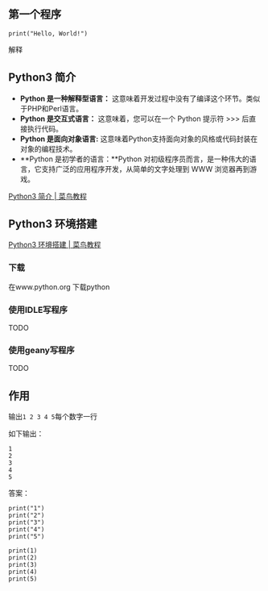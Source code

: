 ## 第一个程序

```python3
print("Hello, World!")
```

解释

## Python3 简介

-   **Python 是一种解释型语言：** 这意味着开发过程中没有了编译这个环节。类似于PHP和Perl语言。
-   **Python 是交互式语言：** 这意味着，您可以在一个 Python 提示符 >>> 后直接执行代码。
-   **Python 是面向对象语言:** 这意味着Python支持面向对象的风格或代码封装在对象的编程技术。
-   **Python 是初学者的语言：**Python 对初级程序员而言，是一种伟大的语言，它支持广泛的应用程序开发，从简单的文字处理到 WWW 浏览器再到游戏。

[Python3 简介 | 菜鸟教程](https://www.runoob.com/python3/python3-intro.html)

## Python3 环境搭建 

[Python3 环境搭建 | 菜鸟教程](https://www.runoob.com/python3/python3-install.html)

### 下载

在www.python.org 下载python

### 使用IDLE写程序

TODO

### 使用geany写程序

TODO

## 作用

输出`1 2 3 4 5`每个数字一行

如下输出：
```plaintext
1
2
3
4
5
```

答案：

```python3
print("1")
print("2")
print("3")
print("4")
print("5")
```

```Python3
print(1)
print(2)
print(3)
print(4)
print(5)
```
